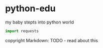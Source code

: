 # python-edu

my baby stepts into python world

```python
import requests
```


copyright Markdown: TODO - read about this
